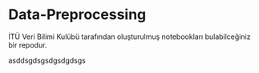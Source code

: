 # Data-Preprocessing
İTÜ Veri Bilimi Kulübü tarafından oluşturulmuş notebookları bulabilceğiniz bir repodur.


asddsgdsgsdgsdgdsgs